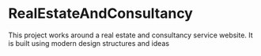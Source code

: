 # RealEstateAndConsultancy
 This project works around a real estate and consultancy service website. It is built using modern design structures and ideas
